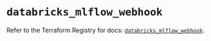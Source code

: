 # `databricks_mlflow_webhook`

Refer to the Terraform Registry for docs: [`databricks_mlflow_webhook`](https://registry.terraform.io/providers/databricks/databricks/1.51.0/docs/resources/mlflow_webhook).
